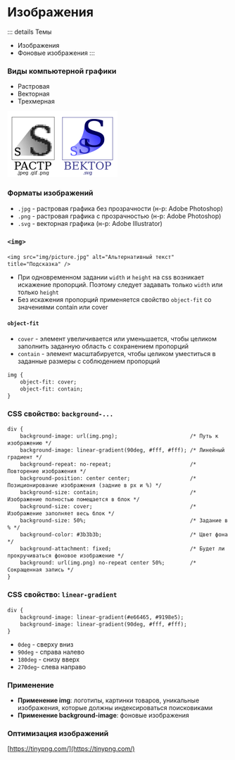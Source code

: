 # Изображения

::: details Темы
- Изображения
- Фоновые изображения
:::


<!-- xxxxxxxxxxxxxxxxxxxxxxxxxxxxxxxxxxxxxxxxxxxxxxxxxxxxxxx -->
### Виды компьютерной графики
<!-- xxxxxxxxxxxxxxxxxxxxxxxxxxxxxxxxxxxxxxxxxxxxxxxxxxxxxxx -->
- Растровая
- Векторная
- Трехмерная

<img src="../@img/vector.png" style="width: 250px" />


<!-- xxxxxxxxxxxxxxxxxxxxxxxxxxxxxxxxxxxxxxxxxxxxxxxxxxxxxxx -->
### Форматы изображений
<!-- xxxxxxxxxxxxxxxxxxxxxxxxxxxxxxxxxxxxxxxxxxxxxxxxxxxxxxx -->
- `.jpg` - растровая графика без прозрачности (н-р: Adobe Photoshop)
- `.png` - растровая графика с прозрачностью (н-р: Adobe Photoshop)
- `.svg` - векторная графика (н-р: Adobe Illustrator)


<!-- xxxxxxxxxxxxxxxxxxxxxxxxxxxxxxxxxxxxxxxxxxxxxxxxxxxxxxx -->
### `<img>`
<!-- xxxxxxxxxxxxxxxxxxxxxxxxxxxxxxxxxxxxxxxxxxxxxxxxxxxxxxx -->
```html:no-line-numbers
<img src="img/picture.jpg" alt="Альтернативный текст" title="Подсказка" />
```

- При одновременном задании `width` и `height` на css возникает искажение пропорций. Поэтому следует задавать только `width` или только `height`
- Без искажения пропорций применяется свойство `object-fit` со значениями contain или cover


<!-- xxxxxxxxxxxxxxxxxxxxxxxxxxxxxxxxxxxxxxxxxxxxxxxxxxxxxxx -->
#### `object-fit`
<!-- xxxxxxxxxxxxxxxxxxxxxxxxxxxxxxxxxxxxxxxxxxxxxxxxxxxxxxx -->
- `cover` - элемент увеличивается или уменьшается, чтобы целиком заполнить заданную область с сохранением пропорций
- `contain` - элемент масштабируется, чтобы целиком уместиться в заданные размеры с соблюдением пропорций

```css:no-line-numbers
img {
	object-fit: cover;
	object-fit: contain;
}
```


<!-- xxxxxxxxxxxxxxxxxxxxxxxxxxxxxxxxxxxxxxxxxxxxxxxxxxxxxxx -->
### CSS свойство: `background-...`
<!-- xxxxxxxxxxxxxxxxxxxxxxxxxxxxxxxxxxxxxxxxxxxxxxxxxxxxxxx -->
```css:no-line-numbers
div {
	background-image: url(img.png);                       /* Путь к изображению */
	background-image: linear-gradient(90deg, #fff, #fff); /* Линейный градиент */
	background-repeat: no-repeat;                         /* Повторение изображения */
	background-position: center center;                   /* Позиционирование изображения (задние в px и %) */
	background-size: contain;                             /* Изображение полностью помещается в блок */
	background-size: cover;                               /* Изображение заполняет весь блок */
	background-size: 50%;                                 /* Задание в % */
	background-color: #3b3b3b;                            /* Цвет фона */
	background-attachment: fixed;                         /* Будет ли прокручиваться фоновое изображение */
	background: url(img.png) no-repeat center 50%;        /* Сокращенная запись */
}
```


<!-- xxxxxxxxxxxxxxxxxxxxxxxxxxxxxxxxxxxxxxxxxxxxxxxxxxxxxxx -->
### CSS свойство: `linear-gradient`
<!-- xxxxxxxxxxxxxxxxxxxxxxxxxxxxxxxxxxxxxxxxxxxxxxxxxxxxxxx -->
```css:no-line-numbers
div {
	background-image: linear-gradient(#e66465, #9198e5);
	background-image: linear-gradient(90deg, #fff, #fff);
}
```

- `0deg` - сверху вниз
- `90deg` - справа налево
- `180deg` - снизу вверх
- `270deg`- слева направо


<!-- xxxxxxxxxxxxxxxxxxxxxxxxxxxxxxxxxxxxxxxxxxxxxxxxxxxxxxx -->
### Применение
<!-- xxxxxxxxxxxxxxxxxxxxxxxxxxxxxxxxxxxxxxxxxxxxxxxxxxxxxxx -->
- **Применение img**: логотипы, картинки товаров, уникальные изображения, которые должны индексироваться поисковиками
- **Применение background-image**: фоновые изображения


<!-- xxxxxxxxxxxxxxxxxxxxxxxxxxxxxxxxxxxxxxxxxxxxxxxxxxxxxxx -->
### Оптимизация изображений
<!-- xxxxxxxxxxxxxxxxxxxxxxxxxxxxxxxxxxxxxxxxxxxxxxxxxxxxxxx -->
[https://tinypng.com/](https://tinypng.com/)
